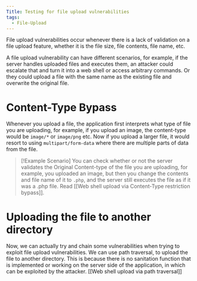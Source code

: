 ```yaml
---
Title: Testing for file upload vulnerabilities
tags:
  - File-Upload
---
```

File upload vulnerabilities occur whenever there is a lack of validation on a file upload feature, whether it is the file size, file contents, file name, etc.

A file upload vulnerability can have different scenarios, for example, if the server handles uploaded files and executes them, an attacker could escalate that  and turn it into a web shell or access arbitrary commands. Or they could upload a file with the same name as the existing file and overwrite the original file.

# Content-Type Bypass
Whenever you upload a file, the application first interprets what type of file you are uploading, for example, if you upload an image, the content-type would be `image/*` or `image/png` etc. Now if you upload a larger file, it would resort to using `multipart/form-data` where there are multiple parts of data from the file. 

> [!Example Scenario]
> You can check whether or not the server validates the Original Content-type of the file you are uploading, for example, you uploaded an image, but then you change the contents and file name of it to `.php`, and the server still executes the file as if it was a .php file. Read [[Web shell upload via Content-Type restriction bypass]].

# Uploading the file to another directory
Now, we can actually try and chain some vulnerabilities when trying to exploit file upload vulnerabilities. We can use path traversal, to upload the file to another directory. This is because there is no sanitation function that is implemented or working on the server side of the application, in which can be exploited by the attacker. [[Web shell upload via path traversal]]
